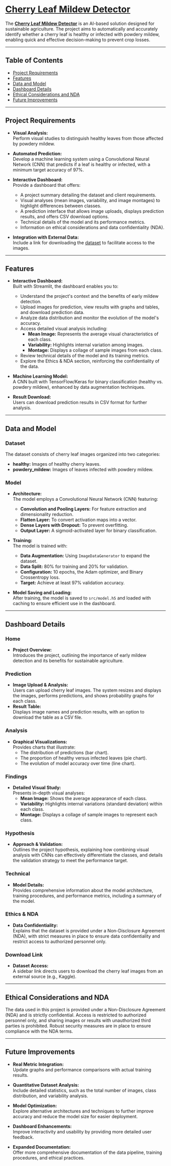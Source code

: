 # [Cherry Leaf Mildew Detector](https://midetector-86d4ac524814.herokuapp.com/)

The [**Cherry Leaf Mildew Detector**](https://midetector-86d4ac524814.herokuapp.com/) is an AI-based solution designed for sustainable agriculture. The project aims to automatically and accurately identify whether a cherry leaf is healthy or infected with powdery mildew, enabling quick and effective decision-making to prevent crop losses.

---

## Table of Contents

- [Project Requirements](#project-requirements)
- [Features](#features)
- [Data and Model](#data-and-model)
- [Dashboard Details](#dashboard-details)
- [Ethical Considerations and NDA](#ethical-considerations-and-nda)
- [Future Improvements](#future-improvements)

---

## Project Requirements

- **Visual Analysis:**  
  Perform visual studies to distinguish healthy leaves from those affected by powdery mildew.

- **Automated Prediction:**  
  Develop a machine learning system using a Convolutional Neural Network (CNN) that predicts if a leaf is healthy or infected, with a minimum target accuracy of 97%.

- **Interactive Dashboard:**  
  Provide a dashboard that offers:
  - A project summary detailing the dataset and client requirements.
  - Visual analyses (mean images, variability, and image montages) to highlight differences between classes.
  - A prediction interface that allows image uploads, displays prediction results, and offers CSV download options.
  - Technical details of the model and its performance metrics.
  - Information on ethical considerations and data confidentiality (NDA).

- **Integration with External Data:**  
  Include a link for downloading the [dataset](https://www.kaggle.com/datasets/codeinstitute/cherry-leaves) to facilitate access to the images.

---

## Features

- **Interactive Dashboard:**  
  Built with Streamlit, the dashboard enables you to:
  - Understand the project's context and the benefits of early mildew detection.
  - Upload images for prediction, view results with graphs and tables, and download prediction data.
  - Analyze data distribution and monitor the evolution of the model's accuracy.
  - Access detailed visual analysis including:
    - **Mean Image:** Represents the average visual characteristics of each class.
    - **Variability:** Highlights internal variation among images.
    - **Montage:** Displays a collage of sample images from each class.
  - Review technical details of the model and its training metrics.
  - Explore the Ethics & NDA section, reinforcing the confidentiality of the data.

- **Machine Learning Model:**  
  A CNN built with TensorFlow/Keras for binary classification (healthy vs. powdery mildew), enhanced by data augmentation techniques.

- **Result Download:**  
  Users can download prediction results in CSV format for further analysis.

---

## Data and Model

### Dataset

The dataset consists of cherry leaf images organized into two categories:
- **healthy:** Images of healthy cherry leaves.
- **powdery_mildew:** Images of leaves infected with powdery mildew.

### Model

- **Architecture:**  
  The model employs a Convolutional Neural Network (CNN) featuring:
  - **Convolution and Pooling Layers:** For feature extraction and dimensionality reduction.
  - **Flatten Layer:** To convert activation maps into a vector.
  - **Dense Layers with Dropout:** To prevent overfitting.
  - **Output Layer:** A sigmoid-activated layer for binary classification.

- **Training:**  
  The model is trained with:
  - **Data Augmentation:** Using `ImageDataGenerator` to expand the dataset.
  - **Data Split:** 80% for training and 20% for validation.
  - **Configuration:** 10 epochs, the Adam optimizer, and Binary Crossentropy loss.
  - **Target:** Achieve at least 97% validation accuracy.

- **Model Saving and Loading:**  
  After training, the model is saved to `src/model.h5` and loaded with caching to ensure efficient use in the dashboard.

---

## Dashboard Details

### Home
- **Project Overview:**  
  Introduces the project, outlining the importance of early mildew detection and its benefits for sustainable agriculture.

### Prediction
- **Image Upload & Analysis:**  
  Users can upload cherry leaf images. The system resizes and displays the images, performs predictions, and shows probability graphs for each class.
- **Result Table:**  
  Displays image names and prediction results, with an option to download the table as a CSV file.

### Analysis
- **Graphical Visualizations:**  
  Provides charts that illustrate:
  - The distribution of predictions (bar chart).
  - The proportion of healthy versus infected leaves (pie chart).
  - The evolution of model accuracy over time (line chart).

### Findings
- **Detailed Visual Study:**  
  Presents in-depth visual analyses:
  - **Mean Image:** Shows the average appearance of each class.
  - **Variability:** Highlights internal variations (standard deviation) within each class.
  - **Montage:** Displays a collage of sample images to represent each class.

### Hypothesis
- **Approach & Validation:**  
  Outlines the project hypothesis, explaining how combining visual analysis with CNNs can effectively differentiate the classes, and details the validation strategy to meet the performance target.

### Technical
- **Model Details:**  
  Provides comprehensive information about the model architecture, training procedures, and performance metrics, including a summary of the model.

### Ethics & NDA
- **Data Confidentiality:**  
  Explains that the dataset is provided under a Non-Disclosure Agreement (NDA), with strict measures in place to ensure data confidentiality and restrict access to authorized personnel only.

### Download Link
- **Dataset Access:**  
  A sidebar link directs users to download the cherry leaf images from an external source (e.g., Kaggle).

---

## Ethical Considerations and NDA

The data used in this project is provided under a Non-Disclosure Agreement (NDA) and is strictly confidential. Access is restricted to authorized personnel only, and sharing images or results with unauthorized third parties is prohibited. Robust security measures are in place to ensure compliance with the NDA terms.

---

## Future Improvements

- **Real Metric Integration:**  
  Update graphs and performance comparisons with actual training results.
  
- **Quantitative Dataset Analysis:**  
  Include detailed statistics, such as the total number of images, class distribution, and variability analysis.
  
- **Model Optimization:**  
  Explore alternative architectures and techniques to further improve accuracy and reduce the model size for easier deployment.
  
- **Dashboard Enhancements:**  
  Improve interactivity and usability by providing more detailed user feedback.
  
- **Expanded Documentation:**  
  Offer more comprehensive documentation of the data pipeline, training procedures, and ethical practices.
